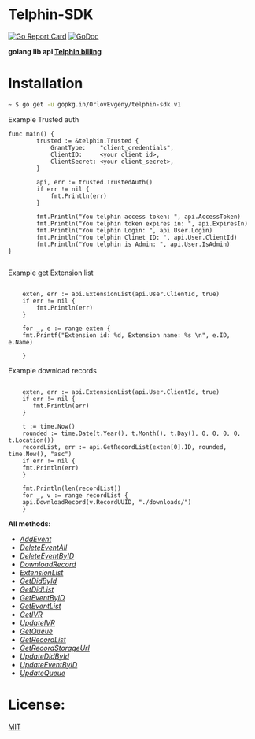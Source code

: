 # Telphin-SDK

[![Go Report Card](https://goreportcard.com/badge/github.com/OrlovEvgeny/telphin-sdk)](https://goreportcard.com/report/github.com/OrlovEvgeny/telphin-sdk)
[![GoDoc](https://godoc.org/github.com/OrlovEvgeny/telphin-sdk?status.svg)](https://godoc.org/github.com/OrlovEvgeny/telphin-sdk)

**golang lib api [Telphin billing](https://ringme-confluence.atlassian.net/wiki/spaces/RAL/pages)**

# Installation

```bash
~ $ go get -u gopkg.in/OrlovEvgeny/telphin-sdk.v1
```

Example Trusted auth

````golang
func main() {
        trusted := &telphin.Trusted {
    		GrantType:    "client_credentials",
    		ClientID:     <your client_id>,
    		ClientSecret: <your client_secret>,
    	}
    
    	api, err := trusted.TrustedAuth()
    	if err != nil {
    		fmt.Println(err)
    	}
    
    	fmt.Println("You telphin access token: ", api.AccessToken)
    	fmt.Println("You telphin token expires in: ", api.ExpiresIn)
    	fmt.Println("You telphin Login: ", api.User.Login)
    	fmt.Println("You telphin Clinet ID: ", api.User.ClientId)
    	fmt.Println("You telphin is Admin: ", api.User.IsAdmin)
}
	
````


Example get Extension list
````golang

    exten, err := api.ExtensionList(api.User.ClientId, true)
    if err != nil {
        fmt.Println(err)
    }
    
    for _, e := range exten {
	fmt.Printf("Extension id: %d, Extension name: %s \n", e.ID, e.Name)

    }
````

Example download records

````golang
    
    exten, err := api.ExtensionList(api.User.ClientId, true)
    if err != nil {
       fmt.Println(err)
    }
    
    t := time.Now()
    rounded := time.Date(t.Year(), t.Month(), t.Day(), 0, 0, 0, 0, t.Location())
    recordList, err := api.GetRecordList(exten[0].ID, rounded, time.Now(), "asc")
    if err != nil {
	fmt.Println(err)
    }

    fmt.Println(len(recordList))
    for _, v := range recordList {
	api.DownloadRecord(v.RecordUUID, "./downloads/")
    }
````


**All methods:**
* *[AddEvent](https://godoc.org/github.com/OrlovEvgeny/telphin-sdk#OAuth.AddEvent)*
* *[DeleteEventAll](https://godoc.org/github.com/OrlovEvgeny/telphin-sdk#OAuth.DeleteEventAll)*
* *[DeleteEventByID](https://godoc.org/github.com/OrlovEvgeny/telphin-sdk#OAuth.DeleteEventByID)*
* *[DownloadRecord](https://godoc.org/github.com/OrlovEvgeny/telphin-sdk#OAuth.DownloadRecord)*
* *[ExtensionList](https://godoc.org/github.com/OrlovEvgeny/telphin-sdk#OAuth.ExtensionList)*
* *[GetDidById](https://godoc.org/github.com/OrlovEvgeny/telphin-sdk#OAuth.GetDidById)*
* *[GetDidList](https://godoc.org/github.com/OrlovEvgeny/telphin-sdk#OAuth.GetDidList)*
* *[GetEventByID](https://godoc.org/github.com/OrlovEvgeny/telphin-sdk#OAuth.GetEventByID)*
* *[GetEventList](https://godoc.org/github.com/OrlovEvgeny/telphin-sdk#OAuth.GetEventList)*
* *[GetIVR](https://godoc.org/github.com/OrlovEvgeny/telphin-sdk#OAuth.GetIVR)*
* *[UpdateIVR](https://godoc.org/github.com/OrlovEvgeny/telphin-sdk#OAuth.UpdateIVR)*
* *[GetQueue](https://godoc.org/github.com/OrlovEvgeny/telphin-sdk#OAuth.GetQueue)*
* *[GetRecordList](https://godoc.org/github.com/OrlovEvgeny/telphin-sdk#OAuth.GetRecordList)*
* *[GetRecordStorageUrl](https://godoc.org/github.com/OrlovEvgeny/telphin-sdk#OAuth.GetRecordStorageUrl)*
* *[UpdateDidById](https://godoc.org/github.com/OrlovEvgeny/telphin-sdk#OAuth.UpdateDidById)*
* *[UpdateEventByID](https://godoc.org/github.com/OrlovEvgeny/telphin-sdk#OAuth.UpdateEventByID)*
* *[UpdateQueue](https://godoc.org/github.com/OrlovEvgeny/telphin-sdk#OAuth.UpdateQueue)*


# License:

[MIT](LICENSE)
